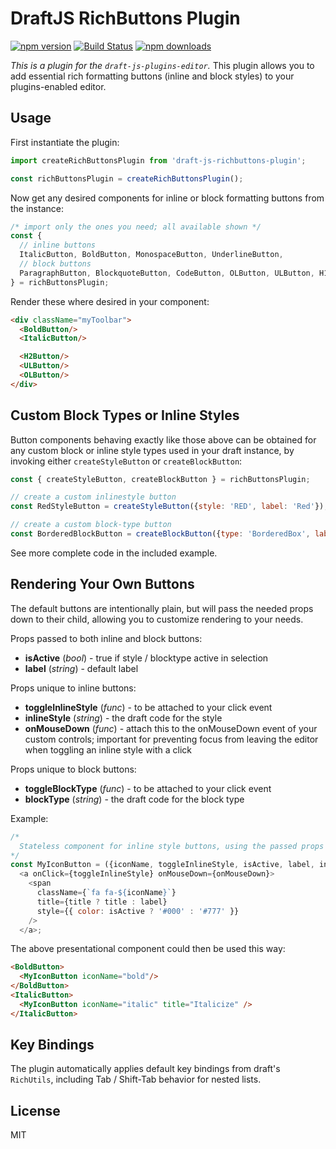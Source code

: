 # DraftJS RichButtons Plugin

[![npm version](https://badge.fury.io/js/draft-js-richbuttons-plugin.svg)](http://badge.fury.io/js/draft-js-richbuttons-plugin)  [![Build Status](https://travis-ci.org/jasonphillips/draft-js-richbuttons-plugin.svg?branch=master)](https://travis-ci.org/jasonphillips/draft-js-richbuttons-plugin)  [![npm downloads](https://img.shields.io/npm/dm/draft-js-richbuttons-plugin.svg)](https://www.npmjs.com/package/draft-js-richbuttons-plugin)

*This is a plugin for the `draft-js-plugins-editor`.* 
This plugin allows you to add essential rich formatting buttons (inline and block styles) to your plugins-enabled editor.

## Usage

First instantiate the plugin:

```js
import createRichButtonsPlugin from 'draft-js-richbuttons-plugin';

const richButtonsPlugin = createRichButtonsPlugin();
```

Now get any desired components for inline or block formatting buttons from the instance:

```js
/* import only the ones you need; all available shown */
const {   
  // inline buttons
  ItalicButton, BoldButton, MonospaceButton, UnderlineButton,
  // block buttons
  ParagraphButton, BlockquoteButton, CodeButton, OLButton, ULButton, H1Button, H2Button, H3Button, H4Button, H5Button, H6Button
} = richButtonsPlugin;
```

Render these where desired in your component:

```HTML
<div className="myToolbar">
  <BoldButton/>
  <ItalicButton/>

  <H2Button/>
  <ULButton/>
  <OLButton/>
</div>
```

## Custom Block Types or Inline Styles

Button components behaving exactly like those above can be obtained for any custom block or inline style types used in your draft instance, by invoking either `createStyleButton` or `createBlockButton`:

```js
const { createStyleButton, createBlockButton } = richButtonsPlugin;

// create a custom inlinestyle button
const RedStyleButton = createStyleButton({style: 'RED', label: 'Red'});

// create a custom block-type button
const BorderedBlockButton = createBlockButton({type: 'BorderedBox', label: 'LittleBox'}); 
```

See more complete code in the included example.

## Rendering Your Own Buttons

The default buttons are intentionally plain, but will pass the needed props down to their child, allowing you to customize rendering to your needs.

Props passed to both inline and block buttons:

  - **isActive** (_bool_) - true if style / blocktype active in selection
  - **label** (_string_) -  default label

Props unique to inline buttons:

  - **toggleInlineStyle** (_func_) - to be attached to your click event
  - **inlineStyle** (_string_) - the draft code for the style
  - **onMouseDown** (_func_) - attach this to the onMouseDown event of your custom controls; important for preventing focus from leaving the editor when toggling an inline style with a click

Props unique to block buttons:

  - **toggleBlockType** (_func_) - to be attached to your click event
  - **blockType** (_string_) - the draft code for the block type

Example:

```js
/*
  Stateless component for inline style buttons, using the passed props as well as a custom prop "iconName"
*/
const MyIconButton = ({iconName, toggleInlineStyle, isActive, label, inlineStyle, onMouseDown, title}) =>
  <a onClick={toggleInlineStyle} onMouseDown={onMouseDown}>
    <span
      className={`fa fa-${iconName}`}
      title={title ? title : label}
      style={{ color: isActive ? '#000' : '#777' }}
    />
  </a>;
```

The above presentational component could then be used this way:

```html
<BoldButton>
  <MyIconButton iconName="bold"/>
</BoldButton>
<ItalicButton>
  <MyIconButton iconName="italic" title="Italicize" />
</ItalicButton>
```

## Key Bindings

The plugin automatically applies default key bindings from draft's `RichUtils`, including Tab / Shift-Tab behavior for nested lists.

## License

MIT
